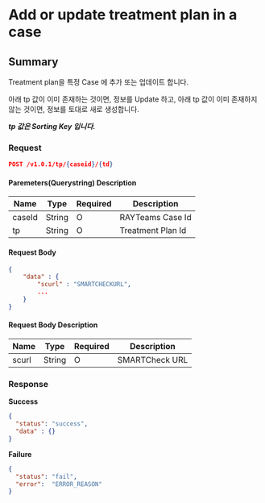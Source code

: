 # Add or update treatment plan in a case

## Summary

Treatment plan을 특정 Case 에 추가 또는 업데이트 합니다.

아래 tp 값이 이미 존재하는 것이면, 정보를 Update 하고,
아래 tp 값이 이미 존재하지 않는 것이면, 정보를 토대로 새로 생성합니다.

***tp 값은 Sorting Key 입니다.***

### Request

```JSON
POST /v1.0.1/tp/{caseid}/{td}
```

#### Paremeters(Querystring) Description

| Name | Type | Required | Description |
| --- | --- | --- | --- |
| caseId | String | O | RAYTeams Case Id |
| tp | String | O | Treatment Plan Id |

#### Request Body
```JSON
{
    "data" : {
        "scurl" : "SMARTCHECKURL",
        ...
    }
}
```

#### Request Body Description

| Name | Type | Required | Description |
| --- | --- | --- | --- |
| scurl | String | O | SMARTCheck URL |

### Response

**Success**
```JSON
{
  "status": "success",
  "data" : {}
}
```

**Failure**
```JSON
{
  "status": "fail",
  "error":  "ERROR_REASON"
}
```
